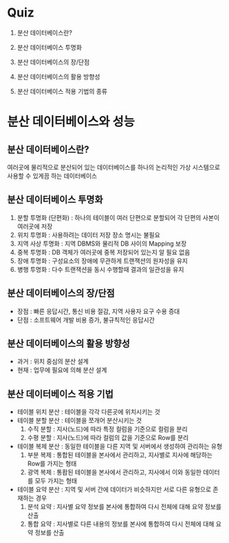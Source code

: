 # Quiz
1. 분산 데이터베이스란?

2. 분산 데이터베이스 투명화

3. 분산 데이터베이스의 장/단점

4. 분산 데이터베이스의 활용 방향성

5. 분산 데이터베이스 적용 기법의 종류

# 분산 데이터베이스와 성능
## 분산 데이터베이스란?
여러곳에 물리적으로 분산되어 있는 데이터베이스를 하나의 논리적인 가상 시스템으로 사용할 수 있게끔 하는 데이터베이스

## 분산 데이터베이스 투명화
1. 분할 투명화 (단편화) : 하나의 테이블이 여러 단편으로 분할되어 각 단편의 사본이 여러곳에 저장
2. 위치 투명화 : 사용하려는 데이터 저장 장소 명시는 불필요
3. 지역 사상 투명화 : 지역 DBMS와 물리적 DB 사이의 Mapping 보장
4. 중복 투명화 : DB 객체가 여러곳에 중복 저장되어 있는지 알 필요 없음
5. 장애 투명화 : 구성요소의 장애에 무관하게 트랜잭션의 원자성을 유지
6. 병행 투명화 : 다수 트랜잭션을 동시 수행할때 결과의 일관성을 유지

## 분산 데이터베이스의 장/단점
* 장점 : 빠른 응답시간, 통신 비용 절감, 지역 사용자 요구 수용 증대
* 단점 : 소프트웨어 개발 비용 증가, 불규칙적인 응답시간

## 분산 데이터베이스의 활용 방향성
* 과거 : 위치 중심의 분산 설계
* 현재 : 업무에 필요에 의해 분산 설계

## 분산 데이터베이스 적용 기법
* 테이블 위치 분산 : 테이블을 각각 다른곳에 위치시키는 것
* 테이블 분할 분산 : 테이블을 쪼개어 분산시키는 것    
  1. 수직 분할 : 지사(노드)에 따라 특정 컬럼을 기준으로 컬럼을 분리
  2. 수평 분할 : 지사(노드)에 따라 컬럼의 값을 기준으로 Row를 분리
* 테이블 복제 분산 : 동일한 테이블을 다른 지역 및 서버에서 생성하여 관리하는 유형  
  1. 부분 복제 : 통합된 테이블을 본사에서 관리하고, 지사별로 지사에 해당하는 Row를 가지는 형태
  2. 광역 복제 : 통홥된 테이블을 본사에서 관리하고, 지사에서 이와 동일한 데이터를 모두 가지는 형태
* 테이블 요약 분산 : 지역 및 서버 간에 데이터가 비슷하지만 서로 다른 유형으로 존재하는 경우
  1. 분석 요약 : 지사별 요약 정보를 본사에 통합하여 다시 전체에 대해 요약 정보를 산출
  2. 통합 요약 : 지사별로 다른 내용의 정보를 본사에 통합하여 다시 전체에 대해 요약 정보를 산출
